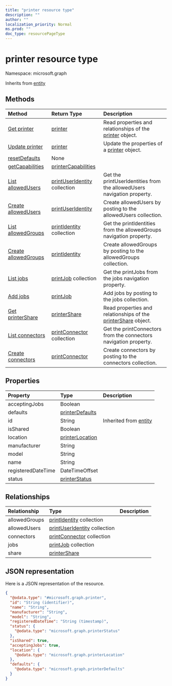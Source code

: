 ```yaml
---
title: "printer resource type"
description: ""
author: ""
localization_priority: Normal
ms.prod: ""
doc_type: resourcePageType
---
```


# printer resource type


Namespace: microsoft.graph




Inherits from [entity](../resources/entity.md)

## Methods
|Method|Return Type|Description|
|:---|:---|:---|
|[Get printer](../api/printer-get.md)|[printer](../resources/printer.md)|Read properties and relationships of the [printer](../resources/printer.md) object.|
|[Update printer](../api/printer-update.md)|[printer](../resources/printer.md)|Update the properties of a [printer](../resources/printer.md) object.|
|[resetDefaults](../api/printer-resetdefaults.md)|None||
|[getCapabilities](../api/printer-getcapabilities.md)|[printerCapabilities](../resources/printercapabilities.md)||
|[List allowedUsers](../api/printer-list-allowedusers.md)|[printUserIdentity](../resources/printuseridentity.md) collection|Get the printUserIdentities from the allowedUsers navigation property.|
|[Create allowedUsers](../api/printer-post-allowedusers.md)|[printUserIdentity](../resources/printuseridentity.md)|Create allowedUsers by posting to the allowedUsers collection.|
|[List allowedGroups](../api/printer-list-allowedgroups.md)|[printIdentity](../resources/printidentity.md) collection|Get the printIdentities from the allowedGroups navigation property.|
|[Create allowedGroups](../api/printer-post-allowedgroups.md)|[printIdentity](../resources/printidentity.md)|Create allowedGroups by posting to the allowedGroups collection.|
|[List jobs](../api/printer-list-jobs.md)|[printJob](../resources/printjob.md) collection|Get the printJobs from the jobs navigation property.|
|[Add jobs](../api/printer-post-jobs.md)|[printJob](../resources/printjob.md)|Add jobs by posting to the jobs collection.|
|[Get printerShare](../api/printershare-get.md)|[printerShare](../resources/printershare.md)|Read properties and relationships of the [printerShare](../resources/printershare.md) object.|
|[List connectors](../api/printer-list-connectors.md)|[printConnector](../resources/printconnector.md) collection|Get the printConnectors from the connectors navigation property.|
|[Create connectors](../api/printer-post-connectors.md)|[printConnector](../resources/printconnector.md)|Create connectors by posting to the connectors collection.|

## Properties
|Property|Type|Description|
|:---|:---|:---|
|acceptingJobs|Boolean||
|defaults|[printerDefaults](../resources/printerdefaults.md)||
|id|String| Inherited from [entity](../resources/entity.md)|
|isShared|Boolean||
|location|[printerLocation](../resources/printerlocation.md)||
|manufacturer|String||
|model|String||
|name|String||
|registeredDateTime|DateTimeOffset||
|status|[printerStatus](../resources/printerstatus.md)||

## Relationships
|Relationship|Type|Description|
|:---|:---|:---|
|allowedGroups|[printIdentity](../resources/printidentity.md) collection||
|allowedUsers|[printUserIdentity](../resources/printuseridentity.md) collection||
|connectors|[printConnector](../resources/printconnector.md) collection||
|jobs|[printJob](../resources/printjob.md) collection||
|share|[printerShare](../resources/printershare.md)||

## JSON representation
Here is a JSON representation of the resource.
<!-- {
  "blockType": "resource",
  "keyProperty": "id",
  "@odata.type": "microsoft.graph.printer",
  "baseType": "microsoft.graph.entity",
  "openType": false
}
-->
``` json
{
  "@odata.type": "#microsoft.graph.printer",
  "id": "String (identifier)",
  "name": "String",
  "manufacturer": "String",
  "model": "String",
  "registeredDateTime": "String (timestamp)",
  "status": {
    "@odata.type": "microsoft.graph.printerStatus"
  },
  "isShared": true,
  "acceptingJobs": true,
  "location": {
    "@odata.type": "microsoft.graph.printerLocation"
  },
  "defaults": {
    "@odata.type": "microsoft.graph.printerDefaults"
  }
}
```

